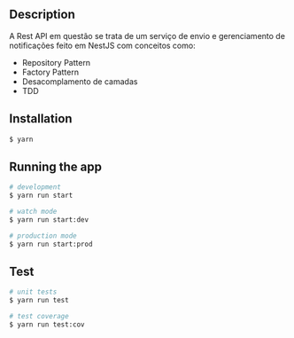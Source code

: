 ## Description

A Rest API em questão se trata de um serviço de envio e gerenciamento de notificações feito em NestJS com conceitos como:

- Repository Pattern
- Factory Pattern
- Desacomplamento de camadas
- TDD

## Installation

```bash
$ yarn
```

## Running the app

```bash
# development
$ yarn run start

# watch mode
$ yarn run start:dev

# production mode
$ yarn run start:prod
```

## Test

```bash
# unit tests
$ yarn run test

# test coverage
$ yarn run test:cov
```